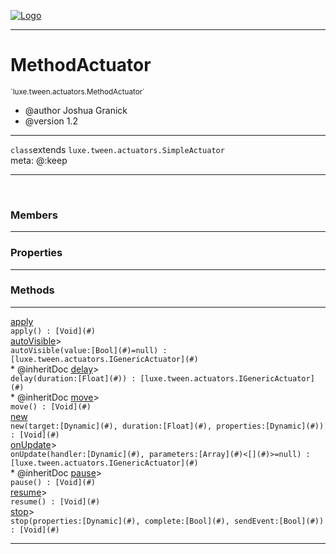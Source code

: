 
[![Logo](../../../../images/logo.png)](../../../../api/index.html)

---



<h1>MethodActuator</h1>
<small>`luxe.tween.actuators.MethodActuator`</small>

* @author Joshua Granick
 * @version 1.2

---

`class`extends <code><span>luxe.tween.actuators.SimpleActuator</span></code>
<span class="meta">
<br/>meta: @:keep
</span>


---


&nbsp;
&nbsp;






<h3>Members</h3> <hr/>



<h3>Properties</h3> <hr/>



<h3>Methods</h3> <hr/><span class="method apipage">
            <a name="apply"><a class="lift" href="#apply">apply</a></a><div class="clear"></div>
            <code class="signature apipage">apply() : [Void](#)</code><br/><span class="small_desc_flat"></span>
        </span>
    <span class="method apipage">
            <a name="autoVisible"><a class="lift" href="#autoVisible">autoVisible</a></a><a title="inherited from luxe.tween.actuators.SimpleActuator" class="tooltip inherited">&gt;</a><div class="clear"></div>
            <code class="signature apipage">autoVisible(value:[Bool](#)<span>=null</span>) : [luxe.tween.actuators.IGenericActuator](#)</code><br/><span class="small_desc_flat">* @inheritDoc</span>
        </span>
    <span class="method apipage">
            <a name="delay"><a class="lift" href="#delay">delay</a></a><a title="inherited from luxe.tween.actuators.SimpleActuator" class="tooltip inherited">&gt;</a><div class="clear"></div>
            <code class="signature apipage">delay(duration:[Float](#)<span></span>) : [luxe.tween.actuators.IGenericActuator](#)</code><br/><span class="small_desc_flat">* @inheritDoc</span>
        </span>
    <span class="method apipage">
            <a name="move"><a class="lift" href="#move">move</a></a><a title="inherited from luxe.tween.actuators.SimpleActuator" class="tooltip inherited">&gt;</a><div class="clear"></div>
            <code class="signature apipage">move() : [Void](#)</code><br/><span class="small_desc_flat"></span>
        </span>
    <span class="method apipage">
            <a name="new"><a class="lift" href="#new">new</a></a><div class="clear"></div>
            <code class="signature apipage">new(target:[Dynamic](#)<span></span>, duration:[Float](#)<span></span>, properties:[Dynamic](#)<span></span>) : [Void](#)</code><br/><span class="small_desc_flat"></span>
        </span>
    <span class="method apipage">
            <a name="onUpdate"><a class="lift" href="#onUpdate">onUpdate</a></a><a title="inherited from luxe.tween.actuators.SimpleActuator" class="tooltip inherited">&gt;</a><div class="clear"></div>
            <code class="signature apipage">onUpdate(handler:[Dynamic](#)<span></span>, parameters:[Array](#)&lt;[](#)&gt;<span>=null</span>) : [luxe.tween.actuators.IGenericActuator](#)</code><br/><span class="small_desc_flat">* @inheritDoc</span>
        </span>
    <span class="method apipage">
            <a name="pause"><a class="lift" href="#pause">pause</a></a><a title="inherited from luxe.tween.actuators.SimpleActuator" class="tooltip inherited">&gt;</a><div class="clear"></div>
            <code class="signature apipage">pause() : [Void](#)</code><br/><span class="small_desc_flat"></span>
        </span>
    <span class="method apipage">
            <a name="resume"><a class="lift" href="#resume">resume</a></a><a title="inherited from luxe.tween.actuators.SimpleActuator" class="tooltip inherited">&gt;</a><div class="clear"></div>
            <code class="signature apipage">resume() : [Void](#)</code><br/><span class="small_desc_flat"></span>
        </span>
    <span class="method apipage">
            <a name="stop"><a class="lift" href="#stop">stop</a></a><a title="inherited from luxe.tween.actuators.SimpleActuator" class="tooltip inherited">&gt;</a><div class="clear"></div>
            <code class="signature apipage">stop(properties:[Dynamic](#)<span></span>, complete:[Bool](#)<span></span>, sendEvent:[Bool](#)<span></span>) : [Void](#)</code><br/><span class="small_desc_flat"></span>
        </span>
    






---

&nbsp;
&nbsp;
&nbsp;
&nbsp;
